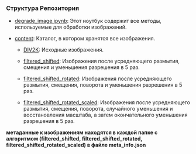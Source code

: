 ### Структура Репозитория
- [degrade_image.ipynb](https://github.com/Hprimer/Increasing-Image-Resolution/blob/main/degrade_image.ipynb): Этот ноутбук содержит все методы, используемые для обработки изображений.

- [content](https://github.com/Hprimer/Increasing-Image-Resolution/tree/main/content): Каталог, в котором хранятся все изображения.

  - [DIV2K](https://github.com/Hprimer/Increasing-Image-Resolution/tree/main/content/DIV2K): Исходные изображения.

  - [filtered_shifted](https://github.com/Hprimer/Increasing-Image-Resolution/tree/main/content/filtered_shifted): Изображения после усредняющего размытия, смещения и уменьшения разрешения в 5 раз.

  - [filtered_shifted_rotated](https://github.com/Hprimer/Increasing-Image-Resolution/tree/main/content/filtered_shifted_rotated): Изображения после усредняющего размытия, смещения, поворота и уменьшения разрешения в 5 раз.

  - [filtered_shifted_rotated_scaled](https://github.com/Hprimer/Increasing-Image-Resolution/tree/main/content/filtered_shifted_rotated_scaled): Изображения после усредняющего размытия, смещения, поворота, случайного уменьшения и восстановления масштаба, а затем окончательного уменьшения разрешения в 5 раз.

**метаданные к изображениям находятся в каждой папке с алгоритмом (filtered_shifted, filtered_shifted_rotated, filtered_shifted_rotated_scaled) в файле meta_info.json**
